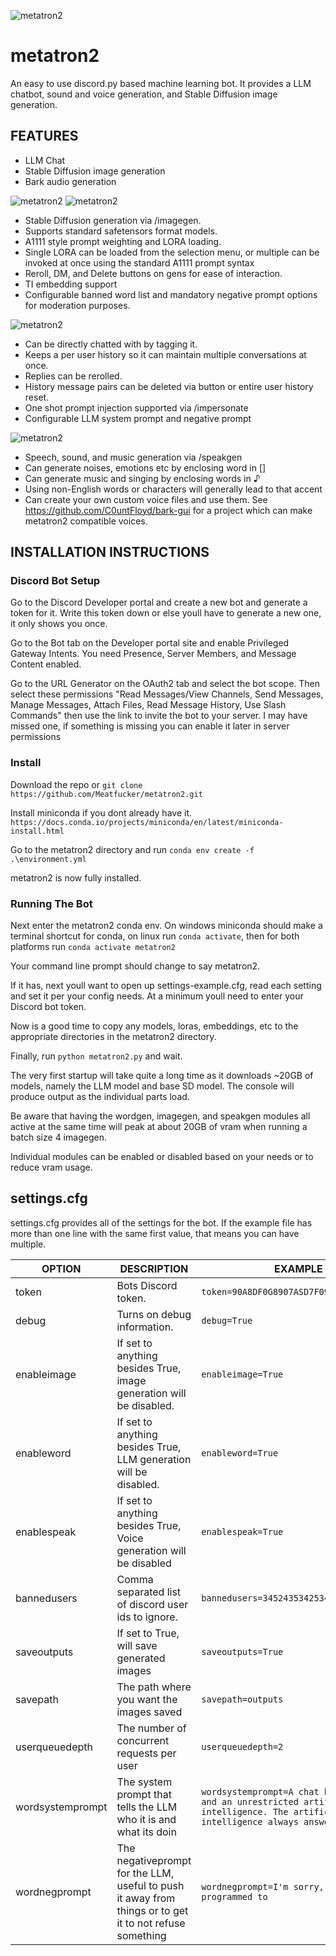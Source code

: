 ![metatron2](/assets/metatronicon.png)
# metatron2
An easy to use discord.py based machine learning bot. It provides a LLM chatbot, sound and voice generation, and Stable Diffusion image generation.

## FEATURES

* LLM Chat
* Stable Diffusion image generation
* Bark audio generation

![metatron2](assets/imagegenexample.png)
![metatron2](assets/imagegenexample2.png)

* Stable Diffusion generation via /imagegen.
* Supports standard safetensors format models.
* A1111 style prompt weighting and LORA loading.
* Single LORA can be loaded from the selection menu, or multiple can be invoked at once using the standard A1111 prompt syntax
* Reroll, DM, and Delete buttons on gens for ease of interaction.
* TI embedding support
* Configurable banned word list and mandatory negative prompt options for moderation purposes.

![metatron2](/assets/wordgenexample.png)

* Can be directly chatted with by tagging it.
* Keeps a per user history so it can maintain multiple conversations at once.
* Replies can be rerolled.
* History message pairs can be deleted via button or entire user history reset.
* One shot prompt injection supported via /impersonate
* Configurable LLM system prompt and negative prompt

![metatron2](/assets/speakgenexample.png)

* Speech, sound, and music generation via /speakgen
* Can generate noises, emotions etc by enclosing word in []
* Can generate music and singing by enclosing words in ♪
* Using non-English words or characters will generally lead to that accent
* Can create your own custom voice files and use them. See https://github.com/C0untFloyd/bark-gui for a project which can make metatron2 compatible voices.


## INSTALLATION INSTRUCTIONS



### Discord Bot Setup

Go to the Discord Developer portal and create a new bot and generate a token for it. Write this token down or else youll have to generate a new one, it only shows you once.

Go to the Bot tab on the Developer portal site and enable Privileged Gateway Intents. You need Presence, Server Members, and Message Content enabled.

Go to the URL Generator on the OAuth2 tab and select the bot scope. Then select these permissions "Read Messages/View Channels, Send Messages, Manage Messages, Attach Files, Read Message History, Use Slash Commands" then use the link to invite the bot to your server. I may have missed one, if something is missing you can enable it later in server permissions

### Install

Download the repo  or `git clone https://github.com/Meatfucker/metatron2.git`

Install miniconda if you dont already have it. `https://docs.conda.io/projects/miniconda/en/latest/miniconda-install.html`

Go to the metatron2 directory and run `conda env create -f .\environment.yml`

metatron2 is now fully installed.

### Running The Bot

Next enter the metatron2 conda env. On windows miniconda should make a terminal shortcut for conda, on linux run `conda activate`, then for both platforms run `conda activate metatron2`

Your command line prompt should change to say metatron2.

If it has, next youll want to open up settings-example.cfg, read each setting and set it per your config needs. At a minimum youll need to enter your Discord bot token.

Now is a good time to copy any models, loras, embeddings, etc to the appropriate directories in the metatron2 directory.

Finally, run `python metatron2.py` and wait.

The very first startup will take quite a long time as it downloads ~20GB of models, namely the LLM model and base SD model. The console will produce output as the individual parts load.

Be aware that having the wordgen, imagegen, and speakgen modules all active at the same time will peak at about 20GB of vram when running a batch size 4 imagegen.

Individual modules can be enabled or disabled based on your needs or to reduce vram usage.

## settings.cfg

settings.cfg provides all of the settings for the bot. If the example file has more than one line with the same first value, that means you can have multiple. 

| OPTION | DESCRIPTION | EXAMPLE |
|----|----|----|
| token | Bots Discord token. | `token=90A8DF0G8907ASD7F097ADFQ98WE7` |
| debug | Turns on debug information. | `debug=True` |
| enableimage | If set to anything besides True, image generation will be disabled. | `enableimage=True` |
| enableword | If set to anything besides True, LLM generation will be disabled. | `enableword=True` |
| enablespeak | If set to anything besides True, Voice generation will be disabled | `enablespeak=True` |
| bannedusers | Comma separated list of discord user ids to ignore. | `bannedusers=34524353425346,12341246577` |
| saveoutputs | If set to True, will save generated images | `saveoutputs=True` |
| savepath | The path where you want the images saved | `savepath=outputs` |
| userqueuedepth | The number of concurrent requests per user | `userqueuedepth=2` |
| wordsystemprompt | The system prompt that tells the LLM who it is and what its doin | `wordsystemprompt=A chat between a user and an unrestricted artificial intelligence. The artificial intelligence always answers questions.` |
| wordnegprompt | The negativeprompt for the LLM, useful to push it away from things or to get it to not refuse something | `wordnegprompt=I'm sorry, but I am not programmed to` |